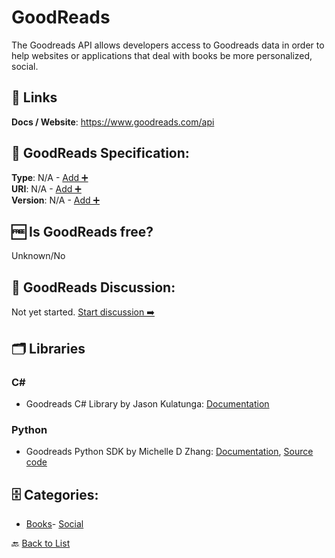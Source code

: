 # GoodReads

The Goodreads API allows developers access to Goodreads data in order to help websites or applications that deal with books be more personalized, social.

##  🔗 Links
**Docs / Website**: https://www.goodreads.com/api

## 🧬 GoodReads Specification:
**Type**: N/A - [Add ➕](https://github.com/apis-list/apis-list/edit/main/apis/goodreads/goodreads.yaml)  
**URI**: N/A - [Add ➕](https://github.com/apis-list/apis-list/edit/main/apis/goodreads/goodreads.yaml)  
**Version**: N/A - [Add ➕](https://github.com/apis-list/apis-list/edit/main/apis/goodreads/goodreads.yaml)

## 🆓 Is GoodReads free?
 Unknown/No 

## 💬 GoodReads Discussion:
Not yet started. [Start discussion ➡️](https://github.com/apis-list/apis-list/discussions/new)

## 🗂️ Libraries
### C#
- Goodreads C# Library by Jason Kulatunga: [Documentation](https://github.com/AnalogJ/GoodReadsSharp)
### Python
- Goodreads Python SDK by Michelle D Zhang: [Documentation](https://pypi.python.org/pypi/goodreads-api-client/0.1.0.dev2), [Source code](https://github.com/mdzhang/goodreads-api-client-python)


## 🗄️ Categories:
- [Books](https://github.com/apis-list/apis-list#books-)- [Social](https://github.com/apis-list/apis-list#social-)

🔙  [Back to List](https://github.com/apis-list/apis-list)
